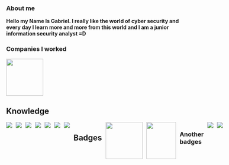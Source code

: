 ### About me
**Hello my Name Is Gabriel. I really like the world of cyber security and every day I learn more and more from this world and I am a junior information security analyst =D**

### Companies I worked
<div>
<img height="100px" width="100px" src="https://yt3.googleusercontent.com/ytc/AOPolaRX9tb_NB6jjTtlA1OT08pSfjzZtUBC9ctKLjX_=s176-c-k-c0x00ffffff-no-rj-mo"/>

## Knowledge
<div style="display: flex; gap: 10px;">
<img src="https://img.shields.io/badge/Python-3776AB?style=for-the-badge&logo=python&logoColor=white"/>
<img src="https://img.shields.io/badge/Java-ED8B00?style=for-the-badge&logo=java&logoColor=white"/>
<img src="https://img.shields.io/badge/MySQL-00000F?style=for-the-badge&logo=mysql&logoColor=white"/>
<img src="https://img.shields.io/badge/PostgreSQL-316192?style=for-the-badge&logo=postgresql&logoColor=white"/>
<img src="https://img.shields.io/badge/Selenium-43B02A?style=for-the-badge&logo=Selenium&logoColor=white"/>
<img src="https://img.shields.io/badge/Git-F05032?style=for-the-badge&logo=git&logoColor=white"/>
<img src="https://img.shields.io/badge/c-%2300599C.svg?style=for-the-badge&logo=c&logoColor=white"/>

## Badges
<img height="100px" width="100px" src="https://www.exin.com/app/uploads/2022/05/EXIN_Badge_ModuleFoundation_EthicalHacking.png"/>
<img height="100px" width="80px" src="https://assets.ine.com/certifications/badges/eJPT.png"/>

### Another badges
<div style="display: flex; gap: 10px;">
<a href="https://tryhackme.com/p/terr0r" target="_blank"><img src="https://img.shields.io/badge/-TryHackMe-%23212C42?style=for-the-badge&logo=tryhackme&logoColor=white" /></a>
<a href="https://www.linkedin.com/in/gabriel-oliveirasouza/" target="_blank"><img src="https://img.shields.io/badge/LinkedIn-0077B5?style=for-the-badge&logo=linkedin&logoColor=white" /></a>
